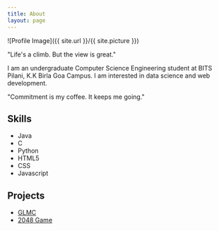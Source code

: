 ```yaml
---
title: About
layout: page
---
```

![Profile Image]({{ site.url }}/{{ site.picture }})

<p class="quote">"Life's a climb. But the view is great."</p>
<p>I am an undergraduate Computer Science Engineering student at BITS Pilani, K.K Birla Goa Campus. I am interested in data science and web development. </p>
<p class="quote">"Commitment is my coffee. It keeps me going."</p>

<h2>Skills</h2>

<ul class="skill-list">
	<li>Java</li>
	<li>C</li>
	<li>Python</li>
	<li>HTML5</li>
	<li>CSS</li>
	<li>Javascript</li>
</ul>

<h2>Projects</h2>

<ul>
	<li><a href="/GLMC/">GLMC</a></li>
	<li><a href="/2048Game/">2048 Game</a></li>

</ul>
